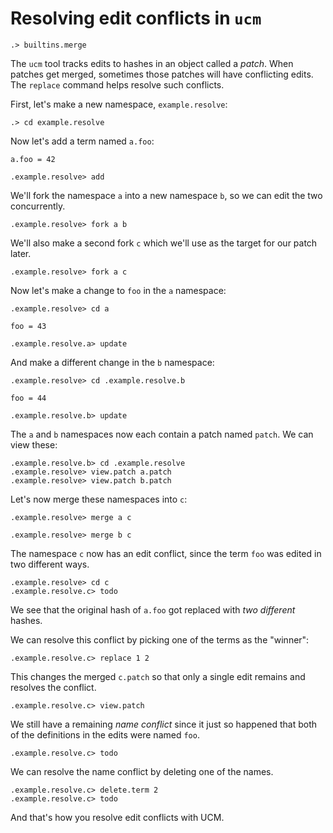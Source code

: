 # Resolving edit conflicts in `ucm`

```ucm:hide
.> builtins.merge
```

The `ucm` tool tracks edits to hashes in an object called a _patch_. When patches get merged, sometimes those patches will have conflicting edits. The `replace` command helps resolve such conflicts.

First, let's make a new namespace, `example.resolve`:

```ucm
.> cd example.resolve
```

Now let's add a term named `a.foo`:

```unison
a.foo = 42
```

```ucm
.example.resolve> add
```

We'll fork the namespace `a` into a new namespace `b`, so we can edit the two concurrently.

```ucm
.example.resolve> fork a b
```

We'll also make a second fork `c` which we'll use as the target for our patch later.

```ucm
.example.resolve> fork a c
```

Now let's make a change to `foo` in the `a` namespace:

```ucm
.example.resolve> cd a
```

```unison
foo = 43
```

```ucm
.example.resolve.a> update
```

And make a different change in the `b` namespace:

```ucm
.example.resolve> cd .example.resolve.b
```

```unison
foo = 44
```

```ucm
.example.resolve.b> update
```

The `a` and `b` namespaces now each contain a patch named `patch`. We can view these:

```ucm
.example.resolve.b> cd .example.resolve
.example.resolve> view.patch a.patch
.example.resolve> view.patch b.patch
```

Let's now merge these namespaces into `c`:

```ucm
.example.resolve> merge a c
```
```ucm:error
.example.resolve> merge b c
```

The namespace `c` now has an edit conflict, since the term `foo` was edited in two different ways.

```ucm:error
.example.resolve> cd c
.example.resolve.c> todo
```

We see that the original hash of `a.foo` got replaced with _two different_ hashes.

We can resolve this conflict by picking one of the terms as the "winner":

```ucm
.example.resolve.c> replace 1 2
```

This changes the merged `c.patch` so that only a single edit remains and resolves the conflict.

```ucm
.example.resolve.c> view.patch
```

We still have a remaining _name conflict_ since it just so happened that both of the definitions in the edits were named `foo`.

```ucm:error
.example.resolve.c> todo
```

We can resolve the name conflict by deleting one of the names.

```ucm
.example.resolve.c> delete.term 2
.example.resolve.c> todo
```

And that's how you resolve edit conflicts with UCM.
